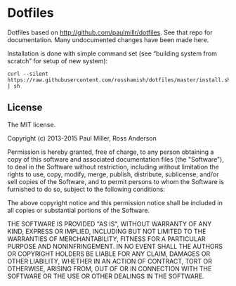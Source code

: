 # Dotfiles
Dotfiles based on http://github.com/paulmillr/dotfiles. See that repo for documentation. Many undocumented changes have been made here.

Installation is done with simple command set (see “building system from scratch” for setup of new system):

```
curl --silent https://raw.githubusercontent.com/rosshamish/dotfiles/master/install.sh | sh
```

## License

The MIT license.

Copyright (c) 2013-2015 Paul Miller, Ross Anderson

Permission is hereby granted, free of charge, to any person obtaining a copy of this software and associated documentation files (the "Software"), to deal in the Software without restriction, including without limitation the rights to use, copy, modify, merge, publish, distribute, sublicense, and/or sell copies of the Software, and to permit persons to whom the Software is furnished to do so, subject to the following conditions:

The above copyright notice and this permission notice shall be included in all copies or substantial portions of the Software.

THE SOFTWARE IS PROVIDED "AS IS", WITHOUT WARRANTY OF ANY KIND, EXPRESS OR IMPLIED, INCLUDING BUT NOT LIMITED TO THE WARRANTIES OF MERCHANTABILITY, FITNESS FOR A PARTICULAR PURPOSE AND NONINFRINGEMENT. IN NO EVENT SHALL THE AUTHORS OR COPYRIGHT HOLDERS BE LIABLE FOR ANY CLAIM, DAMAGES OR OTHER LIABILITY, WHETHER IN AN ACTION OF CONTRACT, TORT OR OTHERWISE, ARISING FROM, OUT OF OR IN CONNECTION WITH THE SOFTWARE OR THE USE OR OTHER DEALINGS IN THE SOFTWARE.

